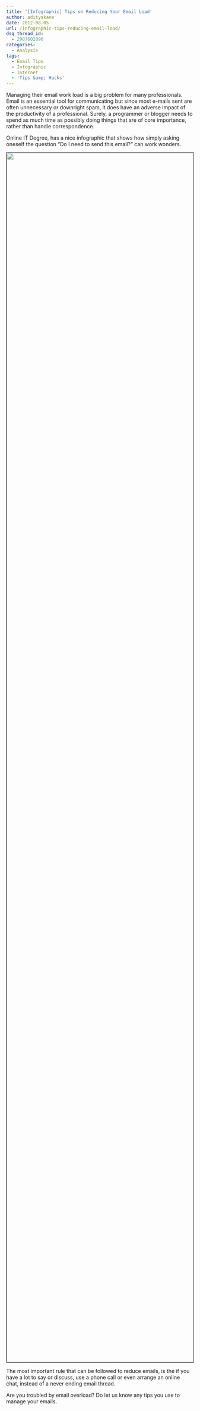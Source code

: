 ```yaml
---
title: '[Infographic] Tips on Reducing Your Email Load'
author: adityakane
date: 2012-08-05
url: /infographic-tips-reducing-email-load/
dsq_thread_id:
  - 2987602890
categories:
  - Analysis
tags:
  - Email Tips
  - Infographic
  - Internet
  - 'Tips &amp; Hacks'
---
```

Managing their email work load is a big problem for many professionals. Email is an essential tool for communicating but since most e-mails sent are often unnecessary or downright spam, it does have an adverse impact of the productivity of a professional. Surely, a programmer or blogger needs to spend as much time as possibly doing things that are of core importance, rather than handle correspondence.

Online IT Degree, has a nice infographic that shows how simply asking oneself the question “Do I need to send this email?” can work wonders.

[<img class="alignnone  wp-image-60413" style="border: 1px solid black;" title="Infographic - Manage Email Overload" alt="" src="http://cdn.devilsworkshop.org/files/2012/08/email-overload.png" width="550" height="3257" />][1]

The most important rule that can be followed to reduce emails, is the if you have a lot to say or discuss, use a phone call or even arrange an online chat, instead of a never ending email thread.

Are you troubled by email overload? Do let us know any tips you use to manage your emails.

 [1]: http://cdn.devilsworkshop.org/files/2012/08/email-overload.png
